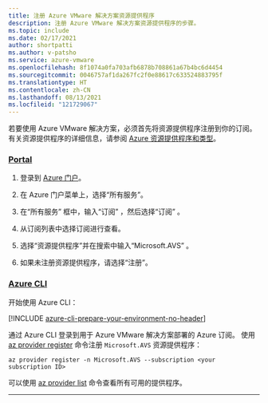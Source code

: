 ```yaml
---
title: 注册 Azure VMware 解决方案资源提供程序
description: 注册 Azure VMware 解决方案资源提供程序的步骤。
ms.topic: include
ms.date: 02/17/2021
author: shortpatti
ms.author: v-patsho
ms.service: azure-vmware
ms.openlocfilehash: 8f1074a0fa703afb6878b708861a67b4bc6d4454
ms.sourcegitcommit: 0046757af1da267fc2f0e88617c633524883795f
ms.translationtype: HT
ms.contentlocale: zh-CN
ms.lasthandoff: 08/13/2021
ms.locfileid: "121729067"
---
```

<!-- Used in deploy-azure-vmware-solution.md and tutorial-create-private-cloud.md -->

若要使用 Azure VMware 解决方案，必须首先将资源提供程序注册到你的订阅。 有关资源提供程序的详细信息，请参阅 [Azure 资源提供程序和类型](../../azure-resource-manager/management/resource-providers-and-types.md)。


### <a name="portal"></a>[Portal](#tab/azure-portal)
 
1. 登录到 [Azure 门户](https://portal.azure.com)。

1. 在 Azure 门户菜单上，选择“所有服务”。

1. 在“所有服务”  框中，输入“订阅”  ，然后选择“订阅”  。

1. 从订阅列表中选择订阅进行查看。

1. 选择“资源提供程序”并在搜索中输入“Microsoft.AVS” 。 
 
1. 如果未注册资源提供程序，请选择“注册”。

### <a name="azure-cli"></a>[Azure CLI](#tab/azure-cli)

开始使用 Azure CLI：

[!INCLUDE [azure-cli-prepare-your-environment-no-header](../../../includes/azure-cli-prepare-your-environment-no-header.md)]

通过 Azure CLI 登录到用于 Azure VMware 解决方案部署的 Azure 订阅。 使用 [az provider register](/cli/azure/provider#az_provider_register) 命令注册 `Microsoft.AVS` 资源提供程序：

```azurecli-interactive
az provider register -n Microsoft.AVS --subscription <your subscription ID>
```

可以使用 [az provider list](/cli/azure/provider#az_provider_list) 命令查看所有可用的提供程序。

---


 
